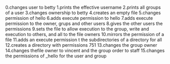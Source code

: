 0.changes user to betty
1.prints the effective username
2.prints all groups of a user
3.changes ownership to betty
4.creates an empty file
5.changes permission of hello
6.adds execute permission to hello
7.adds execute permission to the owner, grups and other users
8.gives the other users the permissions
9.sets the file to allow execution to the group, write and execution to others, and all to the file owners
10.mirrors the permission of a file
11.adds an execute permission t the subdirectories of a directory for all
12.creates a directory with permissions 751
13.changes the group owner
14.changes thefile owner to vincent and the group order to staff
15.changes the permissions of _hello for the user and group
